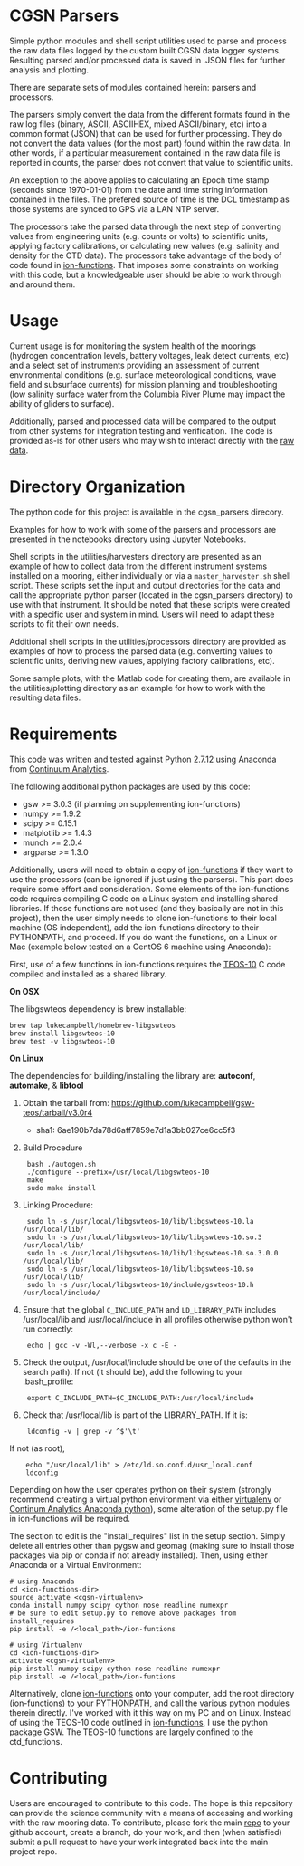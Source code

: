 # CGSN Parsers

Simple python modules and shell script utilities used to parse and process the
raw data files logged by the custom built CGSN data logger systems. Resulting
parsed and/or processed data is saved in .JSON files for further analysis and
plotting.

There are separate sets of modules contained herein: parsers and processors.

The parsers simply convert the data from the different formats found in the raw
log files (binary, ASCII, ASCIIHEX, mixed ASCII/binary, etc) into a common
format (JSON) that can be used for further processing. They do not convert the
data values (for the most part) found within the raw data. In other words, if a
particular measurement contained in the raw data file is reported in counts, the
parser does not convert that value to scientific units.

An exception to the above applies to calculating an Epoch time stamp (seconds 
since 1970-01-01) from the date and time string information contained in the files.
The prefered source of time is the DCL timestamp as those systems are synced to GPS
via a LAN NTP server.

The processors take the parsed data through the next step of converting values
from engineering units (e.g. counts or volts) to scientific units, applying
factory calibrations, or calculating new values (e.g. salinity and density for
the CTD data). The processors take advantage of the body of code found in
[ion-functions](https://github.com/ooici/ion-functions). That imposes some
constraints on working with this code, but a knowledgeable user should be able
to work through and around them.

# Usage

Current usage is for monitoring the system health of the moorings (hydrogen
concentration levels, battery voltages, leak detect currents, etc) and a select
set of instruments providing an assessment of current environmental conditions
(e.g. surface meteorological conditions, wave field and subsurface currents)
for mission planning and troubleshooting (low salinity surface water from the
Columbia River Plume may impact the ability of gliders to surface).

Additionally, parsed and processed data will be compared to the output from
other systems for integration testing and verification. The code is provided
as-is for other users who may wish to interact directly with the [raw
data](https://rawdata.oceanobservatories.org/files/).

# Directory Organization

The python code for this project is available in the cgsn_parsers direcory.

Examples for how to work with some of the parsers and processors are presented
in the notebooks directory using [Jupyter](http://jupyter.org/) Notebooks.

Shell scripts in the utilities/harvesters directory are presented as an example
of how to collect data from the different instrument systems installed on a
mooring, either individually or via a `master_harvester.sh` shell script. These
scripts set the input and output directories for the data and call the
appropriate python parser (located in the cgsn_parsers directory) to use with
that instrument. It should be noted that these scripts were created with a
specific user and system in mind. Users will need to adapt these scripts to fit
their own needs.

Additional shell scripts in the utilities/processors directory are provided as
examples of how to process the parsed data (e.g. converting values to scientific
units, deriving new values, applying factory calibrations, etc). 

Some sample plots, with the Matlab code for creating them, are available in the
utilities/plotting directory as an example for how to work with the resulting
data files.

# Requirements

This code was written and tested against Python 2.7.12 using Anaconda from
[Continuum Analytics](https://www.continuum.io/).

The following additional python packages are used by this code:

   * gsw >= 3.0.3 (if planning on supplementing ion-functions)
   * numpy >= 1.9.2
   * scipy >= 0.15.1
   * matplotlib >= 1.4.3
   * munch >= 2.0.4 
   * argparse >= 1.3.0
   
Additionally, users will need to obtain a copy of
[ion-functions](https://github.com/ooici/ion-functions) if they want to use the
processors (can be ignored if just using the parsers). This part does require
some effort and consideration. Some elements of the ion-functions code requires
compiling C code on a Linux system and installing shared libraries. If those
functions are not used (and they basically are not in this project), then the
user simply needs to clone ion-functions to their local machine (OS
independent), add the ion-functions directory to their PYTHONPATH, and proceed.
If you do want the functions, on a Linux or Mac (example below tested on a
CentOS 6 machine using Anaconda):

First, use of a few functions in ion-functions requires the
[TEOS-10](http://www.teos-10.org/) C code compiled and installed as a shared
library.

**On OSX**  

The libgswteos dependency is brew installable:

    brew tap lukecampbell/homebrew-libgswteos
    brew install libgswteos-10
    brew test -v libgswteos-10

**On Linux**

The dependencies for building/installing the library are: **autoconf**,
**automake**, & **libtool**
    
1. Obtain the tarball from: https://github.com/lukecampbell/gsw-teos/tarball/v3.0r4
    * sha1: 6ae190b7da78d6aff7859e7d1a3bb027ce6cc5f3

1. Build Procedure

        bash ./autogen.sh  
        ./configure --prefix=/usr/local/libgswteos-10  
        make  
        sudo make install  

1. Linking Procedure:

        sudo ln -s /usr/local/libgswteos-10/lib/libgswteos-10.la /usr/local/lib/  
        sudo ln -s /usr/local/libgswteos-10/lib/libgswteos-10.so.3 /usr/local/lib/  
        sudo ln -s /usr/local/libgswteos-10/lib/libgswteos-10.so.3.0.0 /usr/local/lib/  
        sudo ln -s /usr/local/libgswteos-10/lib/libgswteos-10.so /usr/local/lib/  
        sudo ln -s /usr/local/libgswteos-10/include/gswteos-10.h /usr/local/include/  

1. Ensure that the global `C_INCLUDE_PATH` and `LD_LIBRARY_PATH` includes
/usr/local/lib and /usr/local/include in all profiles otherwise python won't
run correctly:

        echo | gcc -v -Wl,--verbose -x c -E -

1. Check the output, /usr/local/include should be one of the defaults in the
search path). If not (it should be), add the following to your
.bash_profile:

        export C_INCLUDE_PATH=$C_INCLUDE_PATH:/usr/local/include     

1. Check that /usr/local/lib is part of the LIBRARY_PATH. If it is:

        ldconfig -v | grep -v ^$'\t'
        
If not (as root), 
        
        echo "/usr/local/lib" > /etc/ld.so.conf.d/usr_local.conf
        ldconfig

Depending on how the user operates python on their system (strongly recommend
creating a virtual python environment via either
[virtualenv](https://virtualenv.readthedocs.org/en/latest/) or [Continum
Analytics Anaconda python](https://www.continuum.io/why-anaconda)), some
alteration of the setup.py file in ion-functions will be required.

The section to edit is the "install_requires" list in the setup section. Simply
delete all entries other than pygsw and geomag (making sure to install those
packages via pip or conda if not already installed). Then, using either Anaconda
or a Virtual Environment:

```
# using Anaconda
cd <ion-functions-dir>
source activate <cgsn-virtualenv>
conda install numpy scipy cython nose readline numexpr
# be sure to edit setup.py to remove above packages from install_requires
pip install -e /<local_path>/ion-funtions
```
```
# using Virtualenv
cd <ion-functions-dir>
activate <cgsn-virtualenv>
pip install numpy scipy cython nose readline numexpr
pip install -e /<local_path>/ion-funtions
```

Alternatively, clone [ion-functions](https://github.com/ooici/ion-functions)
onto your computer, add the root directory (ion-functions) to your PYTHONPATH,
and call the various python modules therein directly. I've worked with it this
way on my PC and on Linux. Instead of using the TEOS-10 code outlined in
[ion-functions](https://github.com/ooici/ion-functions), I use the python
package GSW. The TEOS-10 functions are largely confined to the ctd_functions.

# Contributing

Users are encouraged to contribute to this code. The hope is this repository can
provide the science community with a means of accessing and working with the raw
mooring data. To contribute, please fork the main
[repo](https://github.com/ooi-integration/cgsn-parsers) to your github account,
create a branch, do your work, and then (when satisfied) submit a pull request
to have your work integrated back into the main project repo.
